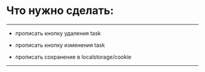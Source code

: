 # Что нужно сделать:

---

- прописать кнопку удаления task

* прописать кнопку изменения task

- прописать сохранение в localstorage/cookie

---
